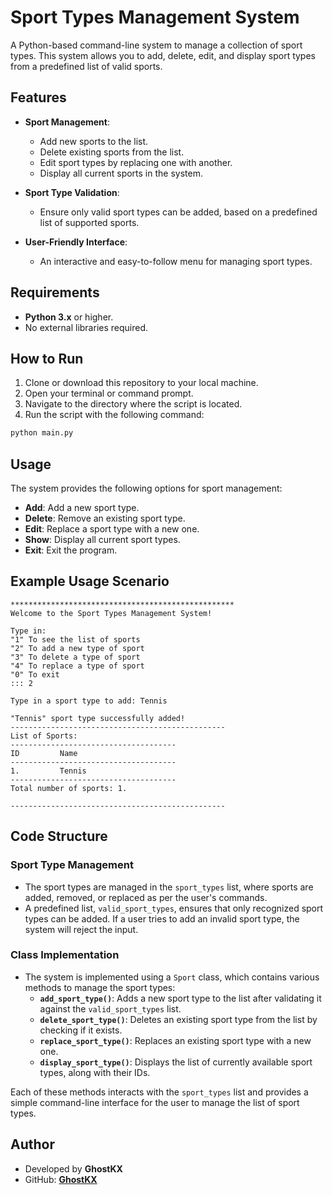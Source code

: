 # Sport Types Management System

A Python-based command-line system to manage a collection of sport types. This system allows you to add, delete, edit, and display sport types from a predefined list of valid sports.

## Features

- **Sport Management**:
  - Add new sports to the list.
  - Delete existing sports from the list.
  - Edit sport types by replacing one with another.
  - Display all current sports in the system.

- **Sport Type Validation**:
  - Ensure only valid sport types can be added, based on a predefined list of supported sports.

- **User-Friendly Interface**:
  - An interactive and easy-to-follow menu for managing sport types.

## Requirements

- **Python 3.x** or higher.  
- No external libraries required.  

## How to Run

1. Clone or download this repository to your local machine.
2. Open your terminal or command prompt.
3. Navigate to the directory where the script is located.
4. Run the script with the following command:

```bash
python main.py
```

## Usage

The system provides the following options for sport management:

- **Add**:  Add a new sport type.
- **Delete**: Remove an existing sport type.
- **Edit**: Replace a sport type with a new one.
- **Show**: Display all current sport types.
- **Exit**: Exit the program.

## Example Usage Scenario
```
**************************************************
Welcome to the Sport Types Management System!

Type in:
"1" To see the list of sports
"2" To add a new type of sport
"3" To delete a type of sport
"4" To replace a type of sport
"0" To exit
::: 2

Type in a sport type to add: Tennis

"Tennis" sport type successfully added!
------------------------------------------------
List of Sports:
-------------------------------------
ID         Name
-------------------------------------
1.         Tennis    
-------------------------------------
Total number of sports: 1.

------------------------------------------------
```

## Code Structure

### Sport Type Management

- The sport types are managed in the `sport_types` list, where sports are added, removed, or replaced as per the user's commands.
- A predefined list, `valid_sport_types`, ensures that only recognized sport types can be added. If a user tries to add an invalid sport type, the system will reject the input.

### Class Implementation

- The system is implemented using a `Sport` class, which contains various methods to manage the sport types:
  - **`add_sport_type()`**: Adds a new sport type to the list after validating it against the `valid_sport_types` list.
  - **`delete_sport_type()`**: Deletes an existing sport type from the list by checking if it exists.
  - **`replace_sport_type()`**: Replaces an existing sport type with a new one.
  - **`display_sport_type()`**: Displays the list of currently available sport types, along with their IDs.
  
Each of these methods interacts with the `sport_types` list and provides a simple command-line interface for the user to manage the list of sport types.

## Author

- Developed by **GhostKX**
- GitHub: **[GhostKX](https://github.com/GhostKX/Sport-Types)**


